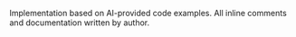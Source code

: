 Implementation based on AI-provided code examples.
All inline comments and documentation written by author.
 
